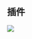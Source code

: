 <!--
 * @Description: 
 * @Version: 1.0
 * @Author: DaLao
 * @Email: dalao_li@163.com
 * @Date: 2021-10-06 15:57:14
 * @LastEditors: DaLao
 * @LastEditTime: 2021-10-06 15:57:14
-->

## 插件

![](https://cdn.hurra.ltd/img/20210814015815.png)
